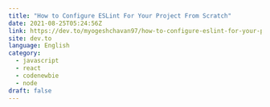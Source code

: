 ```yaml
---
title: "How to Configure ESLint For Your Project From Scratch"
date: 2021-08-25T05:24:56Z
link: https://dev.to/myogeshchavan97/how-to-configure-eslint-for-your-project-from-scratch-4kg?utm_medium=RSS&utm_source=news.12bit.vn
site: dev.to
language: English
category:
  - javascript
  - react
  - codenewbie
  - node
draft: false
---
```


